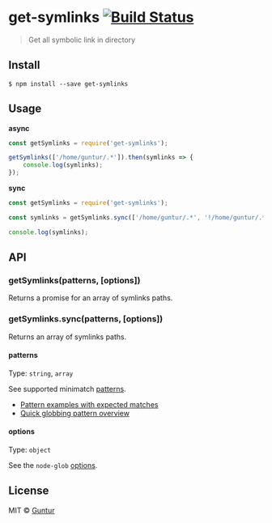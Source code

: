 # get-symlinks [![Build Status](https://travis-ci.org/iGuntur/get-symlinks.svg?branch=master)](https://travis-ci.org/iGuntur/get-symlinks)

> Get all symbolic link in directory


## Install

```
$ npm install --save get-symlinks
```


## Usage

**async**

```js
const getSymlinks = require('get-symlinks');

getSymlinks(['/home/guntur/.*']).then(symlinks => {
	console.log(symlinks);
});
```

**sync**

```js
const getSymlinks = require('get-symlinks');

const symlinks = getSymlinks.sync(['/home/guntur/.*', '!/home/guntur/.*rc']);

console.log(symlinks);
```


## API

### getSymlinks(patterns, [options])

Returns a promise for an array of symlinks paths.

### getSymlinks.sync(patterns, [options])

Returns an array of symlinks paths.


#### patterns

Type: `string`, `array`

See supported minimatch [patterns](https://github.com/isaacs/minimatch#usage).

- [Pattern examples with expected matches](https://github.com/sindresorhus/multimatch/blob/master/test.js)
- [Quick globbing pattern overview](https://github.com/sindresorhus/multimatch#globbing-patterns)


#### options

Type: `object`

See the `node-glob` [options](https://github.com/isaacs/node-glob#options).


## License

MIT © [Guntur](http://guntur.starmediateknik.com)
